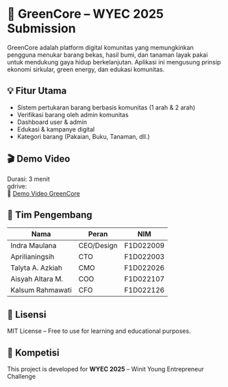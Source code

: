 # 🌿 GreenCore – WYEC 2025 Submission

GreenCore adalah platform digital komunitas yang memungkinkan pengguna menukar barang bekas, hasil bumi, dan tanaman layak pakai untuk mendukung gaya hidup berkelanjutan. Aplikasi ini mengusung prinsip ekonomi sirkular, green energy, dan edukasi komunitas.

## 💡 Fitur Utama

- Sistem pertukaran barang berbasis komunitas (1 arah & 2 arah)
- Verifikasi barang oleh admin komunitas
- Dashboard user & admin
- Edukasi & kampanye digital
- Kategori barang (Pakaian, Buku, Tanaman, dll.)


## 🎬 Demo Video
Durasi: 3 menit  
gdrive:  
🎥 [Demo Video GreenCore](https://drive.google.com/drive/folders/17VuQniOmuAbUOzRUUyt-VhrpTa8q0jl1?usp=sharing)


## 👥 Tim Pengembang

| Nama               | Peran       | NIM         |
|--------------------|-------------|-------------|
| Indra Maulana      | CEO/Design  | F1D022009   |
| Aprilianingsih     | CTO         | F1D022003   |
| Talyta A. Azkiah   | CMO         | F1D022026   |
| Aisyah Altara M.   | COO         | F1D022107   |
| Kalsum Rahmawati   | CFO         | F1D022126   |

## 🧭 Lisensi
MIT License – Free to use for learning and educational purposes.

## 📌 Kompetisi
This project is developed for **WYEC 2025** – Winit Young Entrepreneur Challenge

